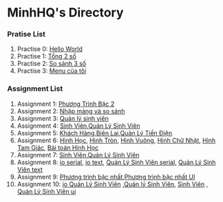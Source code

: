 # MinhHQ's Directory

### Pratise List

1. Practise 0: [Hello World](https://github.com/FASTTRACKSE/FFSE1703.JavaCore/blob/master/Assignments/MinhHQ/HelloWorld/src/helloworld.java)
2. Practise 1: [Tổng 2 số](https://github.com/FASTTRACKSE/FFSE1703.JavaCore/blob/master/Assignments/MinhHQ/Practise/src/fasttrack/edu/vn/Tong2so.java)
3. Practise 2: [So sánh 3 số](https://github.com/FASTTRACKSE/FFSE1703.JavaCore/blob/master/Assignments/MinhHQ/Practise/src/fasttrack/edu/vn/sosanh.java)
4. Practise 3: [Menu của tôi](https://github.com/FASTTRACKSE/FFSE1703.JavaCore/blob/master/Assignments/MinhHQ/Practise/src/fasttrack/edu/vn/MenuCuaToi.java)

### Assignment List

1. Assignment 1: [Phương Trình Bậc 2](https://github.com/FASTTRACKSE/FFSE1703.JavaCore/blob/master/Assignments/MinhHQ/Assignment1/src/fasttrack/Assignment1/main/ptbac2.java)
2. Assignment 2: [Nhập mảng và so sánh](https://github.com/FASTTRACKSE/FFSE1703.JavaCore/blob/master/Assignments/MinhHQ/Assignment2/src/fasttrack/Assignment2/main/vonglap.java)
3. Assignment 3: [Quản lý sinh viên](https://github.com/FASTTRACKSE/FFSE1703.JavaCore/blob/master/Assignments/MinhHQ/Assignment3/src/fasttrack/Assignment3/main/QuanLySinhVien.java)
4. Assignment 4: [Sinh Viên](https://github.com/FASTTRACKSE/FFSE1703.JavaCore/blob/master/Assignments/MinhHQ/Assignment4/src/fasttrack/Assignment4/model/SinhVien.java),[Quản Lý Sinh Viên](https://github.com/FASTTRACKSE/FFSE1703.JavaCore/blob/master/Assignments/MinhHQ/Assignment4/src/fasttrack/Assignment4/main/QuanliSinhVien.java)
5. Assignment 5: [Khách Hàng](https://github.com/FASTTRACKSE/FFSE1703.JavaCore/blob/master/Assignments/MinhHQ/QuanliTienDien/src/FFSE1702/model/KhachHang.java),[Biên Lai](https://github.com/FASTTRACKSE/FFSE1703.JavaCore/blob/master/Assignments/MinhHQ/QuanliTienDien/src/FFSE1702/model/Bienlai.java),[Quản Lý Tiền Điện](https://github.com/FASTTRACKSE/FFSE1703.JavaCore/blob/master/Assignments/MinhHQ/QuanliTienDien/src/FFSE1702/main/TienDien.java)
6. Assignment 6: [Hình Học](https://github.com/FASTTRACKSE/FFSE1703.JavaCore/blob/master/Assignments/MinhHQ/Assignment6/src/hinhhoc/model/HinhHoc.java), [Hình Tròn](https://github.com/FASTTRACKSE/FFSE1703.JavaCore/blob/master/Assignments/MinhHQ/Assignment6/src/hinhhoc/model/HinhTron.java), [Hình Vuông](https://github.com/FASTTRACKSE/FFSE1703.JavaCore/blob/master/Assignments/MinhHQ/Assignment6/src/hinhhoc/model/HinhVuong.java), [Hình Chữ Nhật](https://github.com/FASTTRACKSE/FFSE1703.JavaCore/blob/master/Assignments/MinhHQ/Assignment6/src/hinhhoc/model/HinhChuNhat.java), [Hình Tam Giác](https://github.com/FASTTRACKSE/FFSE1703.JavaCore/blob/master/Assignments/MinhHQ/Assignment6/src/hinhhoc/model/HinhTamGiac.java), [Bài toán Hình Học](https://github.com/FASTTRACKSE/FFSE1703.JavaCore/blob/master/Assignments/MinhHQ/Assignment6/src/hinhhoc/main/BaiToanHinhHoc.java)
7. Assignment 7: [Sinh Viên](https://github.com/FASTTRACKSE/FFSE1703.JavaCore/blob/master/Assignments/MinhHQ/Assignment7/src/QlySV/model/SinhVien.java),[Quản Lý Sinh Viên](https://github.com/FASTTRACKSE/FFSE1703.JavaCore/blob/master/Assignments/MinhHQ/Assignment7/src/QlySV/main/QuanliSinhVien.java)
8. Assignment 8: [io serial](https://github.com/FASTTRACKSE/FFSE1703.JavaCore/blob/master/Assignments/MinhHQ/Assignment8/src/qlysv/io/SerializeFileFactory.java), [io text](https://github.com/FASTTRACKSE/FFSE1703.JavaCore/blob/master/Assignments/MinhHQ/Assignment8/src/qlysv/io/TextFileFactory.java), [Quản Lý Sinh Viên serial](https://github.com/FASTTRACKSE/FFSE1703.JavaCore/blob/master/Assignments/MinhHQ/Assignment8/src/qlysv/main/QuanLySinhVien.java), [Quản Lý Sinh Viên text](https://github.com/FASTTRACKSE/FFSE1703.JavaCore/blob/master/Assignments/MinhHQ/Assignment8/src/qlysv/main/QuanLySinhVien2.java) 
9. Assignment 9: [Phương trình bậc nhất](https://github.com/FASTTRACKSE/FFSE1703.JavaCore/blob/master/Assignments/MinhHQ/Assignment9/src/windowlayout/main/PhuongTrinhBac1.java),[Phương trình bậc nhất UI](https://github.com/FASTTRACKSE/FFSE1703.JavaCore/blob/master/Assignments/MinhHQ/Assignment9/src/windowlayout/ui/PhuongTrinhBac1UI.java)
9. Assignment 10: [io Quản Lý Sinh Viên](https://github.com/FASTTRACKSE/FFSE1703.JavaCore/blob/master/Assignments/MinhHQ/Assignment%2010/src/javadestop/io/TextFileFactory.java) ,[Quản lý Sinh Viên](https://github.com/FASTTRACKSE/FFSE1703.JavaCore/blob/master/Assignments/MinhHQ/Assignment%2010/src/javadestop/main/QuanLySinhVien.java), [Sinh Viên](https://github.com/FASTTRACKSE/FFSE1703.JavaCore/blob/master/Assignments/MinhHQ/Assignment%2010/src/javadestop/model/SinhVien.java) , [Quản Lý Sinh Viên ui](https://github.com/FASTTRACKSE/FFSE1703.JavaCore/blob/master/Assignments/MinhHQ/Assignment%2010/src/javadestop/ui/QuanLySinhVienUI.java)